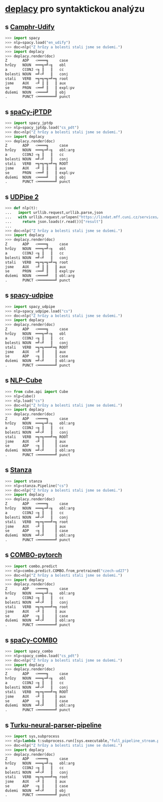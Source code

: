# [deplacy](https://koichiyasuoka.github.io/deplacy/) pro syntaktickou analýzu

## s [Camphr-Udify](https://camphr.readthedocs.io/en/latest/notes/udify.html)

```py
>>> import spacy
>>> nlp=spacy.load("en_udify")
>>> doc=nlp("Z hrůzy a bolesti stali jsme se dušemi.")
>>> import deplacy
>>> deplacy.render(doc)
Z       ADP   <════╗     case
hrůzy   NOUN  ═══╗═╝<╗   obl
a       CCONJ <╗ ║   ║   cc
bolesti NOUN  ═╝<╝   ║   conj
stali   VERB  ═╗═╗═╗═╝═╗ root
jsme    AUX   <╝ ║ ║   ║ aux
se      PRON  <══╝ ║   ║ expl:pv
dušemi  NOUN  <════╝   ║ obj
.       PUNCT <════════╝ punct
```

## s [spaCy-jPTDP](https://github.com/KoichiYasuoka/spaCy-jPTDP)

```py
>>> import spacy_jptdp
>>> nlp=spacy_jptdp.load("cs_pdt")
>>> doc=nlp("Z hrůzy a bolesti stali jsme se dušemi.")
>>> import deplacy
>>> deplacy.render(doc)
Z       ADP   <════╗     case
hrůzy   NOUN  ═══╗═╝<╗   obl:arg
a       CCONJ <╗ ║   ║   cc
bolesti NOUN  ═╝<╝   ║   conj
stali   VERB  ═╗═╗═╗═╝═╗ ROOT
jsme    AUX   <╝ ║ ║   ║ aux
se      PRON  <══╝ ║   ║ expl:pv
dušemi  NOUN  <════╝   ║ obj
.       PUNCT <════════╝ punct
```

## s [UDPipe 2](http://ufal.mff.cuni.cz/udpipe/2)

```py
>>> def nlp(t):
...   import urllib.request,urllib.parse,json
...   with urllib.request.urlopen("https://lindat.mff.cuni.cz/services/udpipe/api/process?model=cs&tokenizer&tagger&parser&data="+urllib.parse.quote(t)) as r:
...     return json.loads(r.read())["result"]
...
>>> doc=nlp("Z hrůzy a bolesti stali jsme se dušemi.")
>>> import deplacy
>>> deplacy.render(doc)
Z       ADP   <════╗     case
hrůzy   NOUN  ═══╗═╝<╗   obl
a       CCONJ <╗ ║   ║   cc
bolesti NOUN  ═╝<╝   ║   conj
stali   VERB  ═╗═╗═╗═╝═╗ root
jsme    AUX   <╝ ║ ║   ║ aux
se      PRON  <══╝ ║   ║ expl:pv
dušemi  NOUN  <════╝   ║ obl:arg
.       PUNCT <════════╝ punct
```

## s [spacy-udpipe](https://github.com/TakeLab/spacy-udpipe)

```py
>>> import spacy_udpipe
>>> nlp=spacy_udpipe.load("cs")
>>> doc=nlp("Z hrůzy a bolesti stali jsme se dušemi.")
>>> import deplacy
>>> deplacy.render(doc)
Z       ADP   <════╗     case
hrůzy   NOUN  ═══╗═╝<╗   obl
a       CCONJ <╗ ║   ║   cc
bolesti NOUN  ═╝<╝   ║   conj
stali   VERB  ═╗═╗═══╝═╗ ROOT
jsme    AUX   <╝ ║     ║ aux
se      ADP   <╗ ║     ║ case
dušemi  NOUN  ═╝<╝     ║ obl:arg
.       PUNCT <════════╝ punct
```

## s [NLP-Cube](https://github.com/Adobe/NLP-Cube)

```py
>>> from cube.api import Cube
>>> nlp=Cube()
>>> nlp.load("cs")
>>> doc=nlp("Z hrůzy a bolesti stali jsme se dušemi.")
>>> import deplacy
>>> deplacy.render(doc)
Z       ADP   <════╗     case
hrůzy   NOUN  ═══╗═╝<╗   obl:arg
a       CCONJ <╗ ║   ║   cc
bolesti NOUN  ═╝<╝   ║   conj
stali   VERB  ═╗═╗═══╝═╗ ROOT
jsme    AUX   <╝ ║     ║ aux
se      ADP   <╗ ║     ║ case
dušemi  NOUN  ═╝<╝     ║ obl:arg
.       PUNCT <════════╝ punct
```

## s [Stanza](https://stanfordnlp.github.io/stanza)

```py
>>> import stanza
>>> nlp=stanza.Pipeline("cs")
>>> doc=nlp("Z hrůzy a bolesti stali jsme se dušemi.")
>>> import deplacy
>>> deplacy.render(doc)
Z       ADP   <════╗     case
hrůzy   NOUN  ═══╗═╝<╗   obl:arg
a       CCONJ <╗ ║   ║   cc
bolesti NOUN  ═╝<╝   ║   conj
stali   VERB  ═╗═╗═══╝═╗ root
jsme    AUX   <╝ ║     ║ aux
se      ADP   <╗ ║     ║ case
dušemi  NOUN  ═╝<╝     ║ obl:arg
.       PUNCT <════════╝ punct
```

## s [COMBO-pytorch](https://gitlab.clarin-pl.eu/syntactic-tools/combo)

```py
>>> import combo.predict
>>> nlp=combo.predict.COMBO.from_pretrained("czech-ud27")
>>> doc=nlp("Z hrůzy a bolesti stali jsme se dušemi.")
>>> import deplacy
>>> deplacy.render(doc)
Z       ADP   <════╗     case
hrůzy   NOUN  ═══╗═╝<╗   obl:arg
a       CCONJ <╗ ║   ║   cc
bolesti NOUN  ═╝<╝   ║   conj
stali   VERB  ═╗═╗═══╝═╗ root
jsme    AUX   <╝ ║     ║ aux
se      ADP   <╗ ║     ║ case
dušemi  NOUN  ═╝<╝     ║ obl:arg
.       PUNCT <════════╝ punct
```

## s [spaCy-COMBO](https://github.com/KoichiYasuoka/spaCy-COMBO)

```py
>>> import spacy_combo
>>> nlp=spacy_combo.load("cs_pdt")
>>> doc=nlp("Z hrůzy a bolesti stali jsme se dušemi.")
>>> import deplacy
>>> deplacy.render(doc)
Z       ADP   <════╗     case
hrůzy   NOUN  ═══╗═╝<╗   obl
a       CCONJ <╗ ║   ║   cc
bolesti NOUN  ═╝<╝   ║   conj
stali   VERB  ═╗═╗═══╝═╗ ROOT
jsme    AUX   <╝ ║     ║ aux
se      ADP   <╗ ║     ║ case
dušemi  NOUN  ═╝<╝     ║ obl:arg
.       PUNCT <════════╝ punct
```

## s [Turku-neural-parser-pipeline](https://turkunlp.org/Turku-neural-parser-pipeline/)

```py
>>> import sys,subprocess
>>> nlp=lambda t:subprocess.run([sys.executable,"full_pipeline_stream.py","--gpu","-1","--conf","models_cs_pdt/pipelines.yaml"],cwd="Turku-neural-parser-pipeline",input=t,encoding="utf-8",stdout=subprocess.PIPE).stdout
>>> doc=nlp("Z hrůzy a bolesti stali jsme se dušemi.")
>>> import deplacy
>>> deplacy.render(doc)
Z       ADP   <════╗     case
hrůzy   NOUN  ═══╗═╝<╗   obl:arg
a       CCONJ <╗ ║   ║   cc
bolesti NOUN  ═╝<╝   ║   conj
stali   VERB  ═╗═╗═══╝═╗ root
jsme    AUX   <╝ ║     ║ aux
se      ADP   <╗ ║     ║ case
dušemi  NOUN  ═╝<╝     ║ obj
.       PUNCT <════════╝ punct
```

